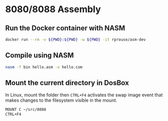 # 8080/8088 Assembly

## Run the Docker container with NASM

```sh
docker run --rm -v ${PWD}:${PWD} -w ${PWD} -it rprouse/asm-dev
```

## Compile using NASM

```sh
nasm -f bin hello.asm -o hello.com
```

## Mount the current directory in DosBox

In Linux, mount the folder then `CTRL+F4` activates the swap image event that makes changes to the filesystem visible in the mount.

```sh
MOUNT C ~/src/8088
CTRL+F4
```
